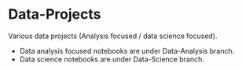 # Data-Projects
Various data projects (Analysis focused / data science focused).
- Data analysis focused notebooks are under Data-Analysis branch.
- Data science notebooks are under Data-Science branch.
